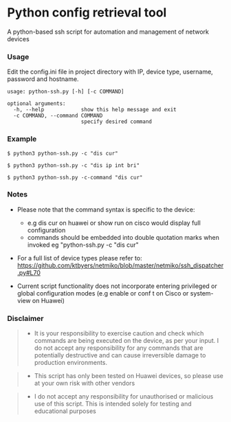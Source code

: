 # Python config retrieval tool

A python-based ssh script for automation and management of network devices

### Usage

Edit the config.ini file in project directory with IP, device type, username, password and hostname.

```
usage: python-ssh.py [-h] [-c COMMAND]

optional arguments:
  -h, --help            show this help message and exit
  -c COMMAND, --command COMMAND
                        specify desired command
```                 
                      
### Example

```
$ python3 python-ssh.py -c "dis cur"

$ python3 python-ssh.py -c "dis ip int bri"

$ python3 python-ssh.py -c-command "dis cur"
```

### Notes
- Please note that the command syntax is specific to the device:
    - e.g dis cur on huawei or show run on cisco would display full configuration
    - commands should be embedded into double quotation marks when invoked eg "python-ssh.py -c "dis cur"

- For a full list of device types please refer to: 
https://github.com/ktbyers/netmiko/blob/master/netmiko/ssh_dispatcher.py#L70

- Current script functionality does not incorporate entering privileged or global configuration
modes (e.g enable or conf t on Cisco or system-view on Huawei)

### Disclaimer

> - It is your responsibility to exercise caution and check which commands are being executed on the device, as per your 
> input. I do not accept any responsibility for any commands that are potentially destructive and 
> can cause irreversible damage to production environments.

> - This script has only been tested on Huawei devices, so please use at your own risk with other vendors

> - I do not accept any responsibility for unauthorised  or malicious use of this script. This is intended solely for 
> testing and educational purposes

